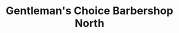 ---
title: "Gentleman's Choice Barbershop North"
url: /crestview/gentlemans-choice-barbershop-north/
shop: hairdresser
---